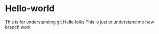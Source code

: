 # Hello-world
This is for understanding git
Hello folks
This is just to understand me how branch work
